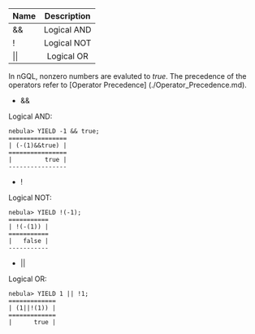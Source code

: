 |  Name    |  Description    | 
|:----|:----:|
|   &&     |   Logical AND     | 
|   !    |   Logical NOT     | 
|   \|\|   |   Logical OR   | 


In nGQL, nonzero numbers are evaluted to _true_. The precedence of the operators refer to [Operator Precedence] (./Operator_Precedence.md).

* &&

Logical AND:

```
nebula> YIELD -1 && true;
================
| (-(1)&&true) |
================
|         true |
----------------
```

* !

Logical NOT:

```
nebula> YIELD !(-1);
===========
| !(-(1)) |
===========
|   false |
-----------

```

* ||

Logical OR:

```
nebula> YIELD 1 || !1;
=============
| (1||!(1)) |
=============
|      true |
```

